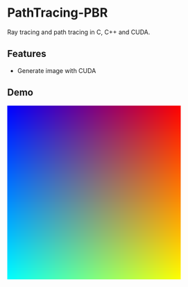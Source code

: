 # PathTracing-PBR
Ray tracing and path tracing in C, C++ and CUDA.


## Features

* Generate image with CUDA

## Demo

![](img/test.png)